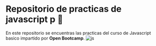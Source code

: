 # Repositorio de practicas de javascript p 🚀

En este repositorio se encuentras las practicas del curso de Javascript basico impartido por **Open Bootcamp**.
![js](https://www.disenowebwordpress.com/wp-content/uploads/2018/08/animationJS.gif)